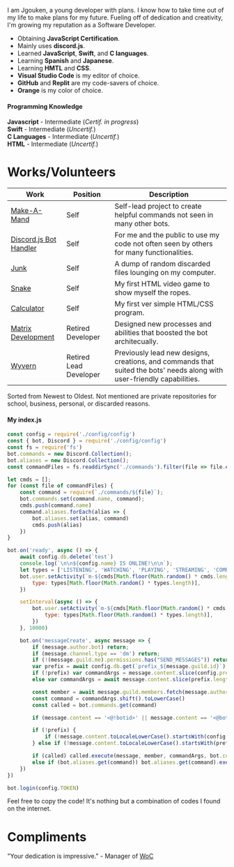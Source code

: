 I am Jgouken, a young developer with plans. I know how to take time out of my life to make plans for my future. Fueling off of dedication and creativity, I&#39;m growing my reputation as a Software Developer.

- Obtaining **JavaScript Certification**.
- Mainly uses **discord.js**.
- Learned **JavaScript**, **Swift**, and **C languages**.
- Learning **Spanish** and **Japanese**.
- Learning **HMTL** and **CSS**.
- **Visual Studio Code** is my editor of choice.
- **GitHub** and **Replit** are my code-savers of choice.
- **Orange** is my color of choice.

#### Programming Knowledge
**Javascript** - Intermediate (*Certif. in progress*)\
**Swift** - Intermediate (*Uncertif.*)\
**C Languages** - Intermediate (*Uncertif.*)\
**HTML** - Intermediate (*Uncertif.*)

# Works/Volunteers

Work  | Position | Description
------------- | ------------- | -------------
[Make-A-Mand](https://github.com/Jgouken/MakeAMand) | Self | Self-lead project to create helpful commands not seen in many other bots.
[Discord.js Bot Handler](https://github.com/Jgouken/Discord.js-Basic-Bot-Handler) | Self | For me and the public to use my code not often seen by others for many functionalities.
[Junk](https://github.com/Jgouken/Junk) | Self | A dump of random discarded files lounging on my computer.
[Snake](https://github.com/Jgouken/snake) | Self | My first HTML video game to show myself the ropes.
[Calculator](https://github.com/Jgouken/calculator) | Self | My first ver simple HTML/CSS program.
[Matrix Development](https://github.com/MatrixDevelopment-GH) | Retired Developer | Designed new processes and abilities that boosted the bot architecually.
[Wyvern](https://discordbotlist.com/bots/wyvern) | Retired Lead Developer | Previously lead new designs, creations, and commands that suited the bots' needs along with user-friendly capabilities.

Sorted from Newest to Oldest. Not mentioned are private repositories for school, business, personal, or discarded reasons.
#### My index.js

```javascript
const config = require('./config/config')
const { bot, Discord } = require('./config/config')
const fs = require('fs')
bot.commands = new Discord.Collection();
bot.aliases = new Discord.Collection();
const commandFiles = fs.readdirSync('./commands').filter(file => file.endsWith('.js'));

let cmds = [];
for (const file of commandFiles) {
	const command = require(`./commands/${file}`);
	bot.commands.set(command.name, command);
	cmds.push(command.name)
	command.aliases.forEach(alias => {
		bot.aliases.set(alias, command)
		cmds.push(alias)
	})
}

bot.on('ready', async () => {
	await config.db.delete(`test`)
	console.log(`\n\n${config.name} IS ONLINE!\n\n`);
	let types = ['LISTENING', 'WATCHING', 'PLAYING', 'STREAMING', 'COMPETING'];
	bot.user.setActivity(`m-${cmds[Math.floor(Math.random() * cmds.length)]}`, {
		type: types[Math.floor(Math.random() * types.length)],
	})

	setInterval(async () => {
		bot.user.setActivity(`m-${cmds[Math.floor(Math.random() * cmds.length)]}`, {
			type: types[Math.floor(Math.random() * types.length)],
		})
	}, 10000)

	bot.on('messageCreate', async message => {
		if (message.author.bot) return;
		if (message.channel.type == 'dm') return;
		if (!(message.guild.me).permissions.has("SEND_MESSAGES")) return;
		var prefix = await config.db.get(`prefix_${message.guild.id}`)
		if (!prefix) var commandArgs = message.content.slice(config.prefix.length).trim().split(/ +/);
		else var commandArgs = await message.content.slice(prefix.length).trim().split(/ +/)

		const member = await message.guild.members.fetch(message.author)
		const command = commandArgs.shift().toLowerCase()
		const called = bot.commands.get(command)

		if (message.content == '<@!botid>' || message.content == '<@botid>') return bot.commands.get('start').execute(message, member, commandArgs, bot.commands, config, bot)

		if (!prefix) {
			if (!message.content.toLocaleLowerCase().startsWith(config.prefix.toLocaleLowerCase())) return
		} else if (!message.content.toLocaleLowerCase().startsWith(prefix)) return;

		if (called) called.execute(message, member, commandArgs, bot.commands, config, bot)
		else if (bot.aliases.get(command)) bot.aliases.get(command).execute(message, member, commandArgs, bot.commands, config, bot)
	})
})

bot.login(config.TOKEN)
```
Feel free to copy the code! It&#39;s nothing but a combination of codes I found on the internet.

# Compliments

"Your dedication is impressive." - Manager of [WoC](http://discord.gg/program)


